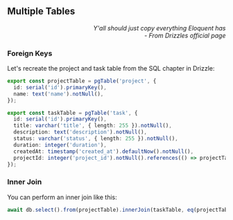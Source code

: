 ## Multiple Tables

<div style="text-align: right"> <i> Y'all should just copy everything Eloquent has <br> - From Drizzles official page </i> </div>

### Foreign Keys

Let's recreate the project and task table from the SQL chapter in Drizzle:

```ts
export const projectTable = pgTable('project', {
  id: serial('id').primaryKey(),
  name: text('name').notNull(),
});

export const taskTable = pgTable('task', {
  id: serial('id').primaryKey(),
  title: varchar('title', { length: 255 }).notNull(),
  description: text('description').notNull(),
  status: varchar('status', { length: 255 }).notNull(),
  duration: integer('duration'),
  createdAt: timestamp('created_at').defaultNow().notNull(),
  projectId: integer('project_id').notNull().references(() => projectTable.id);
});
```

### Inner Join

You can perform an inner join like this:

```ts
await db.select().from(projectTable).innerJoin(taskTable, eq(projectTable.id, taskTable.projectId));
```
